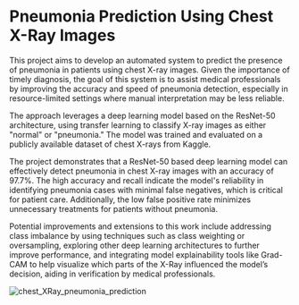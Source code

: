 # Pneumonia Prediction Using Chest X-Ray Images
This project aims to develop an automated system to predict the presence of pneumonia in patients using chest X-ray images. Given the importance of timely diagnosis, the goal of this system is to assist medical professionals by improving the accuracy and speed of pneumonia detection, especially in resource-limited settings where manual interpretation may be less reliable. 

The approach leverages a deep learning model based on the ResNet-50 architecture, using transfer learning to classify X-ray images as either "normal" or "pneumonia." The model was trained and evaluated on a publicly available dataset of chest X-rays from Kaggle.

The project demonstrates that a ResNet-50 based deep learning model can effectively detect pneumonia in chest X-ray images with an accuracy of 97.7%. The high accuracy and recall indicate the model's reliability in identifying pneumonia cases with minimal false negatives, which is critical for patient care. Additionally, the low false positive rate minimizes unnecessary treatments for patients without pneumonia.

Potential improvements and extensions to this work include addressing class imbalance by using techniques such as class weighting or oversampling, exploring other deep learning architectures to further improve performance, and integrating model explainability tools like Grad-CAM to help visualize which parts of the X-Ray influenced the model’s decision, aiding in verification by medical professionals.

<img alt="chest_XRay_pneumonia_prediction" src="https://github.com/user-attachments/assets/1e358491-301d-4987-aa0e-bde74860a2da">
